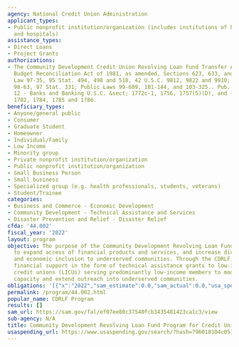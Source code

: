 ```yaml
---
agency: National Credit Union Administration
applicant_types:
- Public nonprofit institution/organization (includes institutions of higher education
  and hospitals)
assistance_types:
- Direct Loans
- Project Grants
authorizations:
- The Community Development Credit Union Revolving Loan Fund Transfer Act, Omnibus
  Budget Reconciliation Act of 1981, as amended, Sections 623, 633, and 681, Public
  Law 97-35, 95 Stat. 494, 498 and 518, 42 U.S.C. 9812, 9822 and 9910; Public Law
  98-63, 97 Stat. 331; Public Laws 99-609, 101-144, and 103-325.. Pub. L. 99, 609.
  12 - Banks and Banking U.S.C. &sect; 1772c-1, 1756, 1757(5)(D), and (7)(I), 1766,
  1782, 1784, 1785 and 1786.
beneficiary_types:
- Anyone/general public
- Consumer
- Graduate Student
- Homeowner
- Individual/Family
- Low Income
- Minority group
- Private nonprofit institution/organization
- Public nonprofit institution/organization
- Small Business Person
- Small business
- Specialized group (e.g. health professionals, students, veterans)
- Student/Trainee
categories:
- Business and Commerce - Economic Development
- Community Development - Technical Assistance and Services
- Disaster Prevention and Relief - Disaster Relief
cfda: '44.002'
fiscal_year: '2022'
layout: program
objective: The purpose of the Community Development Revolving Loan Fund (CDRLF) is
  to expand access of financial products and services, and increase diversity, equity,
  and economic inclusion to underserved communities. Through the CDRLF, the NCUA provides
  financial support in the form of technical assistance grants to low-income designated
  credit unions (LICUs) serving predominantly low-income members to modernize, build
  capacity and extend outreach into underserved communities.
obligations: '[{"x":"2022","sam_estimate":0.0,"sam_actual":0.0,"usa_spending_actual":1301518.07},{"x":"2023","sam_estimate":0.0,"sam_actual":0.0,"usa_spending_actual":-380840.28},{"x":"2024","sam_estimate":0.0,"sam_actual":0.0,"usa_spending_actual":0.0}]'
permalink: /program/44.002.html
popular_name: CDRLF Program
results: []
sam_url: https://sam.gov/fal/ef07ee80c37540fcb3435481423ca1c3/view
sub-agency: N/A
title: Community Development Revolving Loan Fund Program for Credit Unions
usaspending_url: https://www.usaspending.gov/search/?hash=796018104c051ea3fa722d6e2696d9a2
---
```

